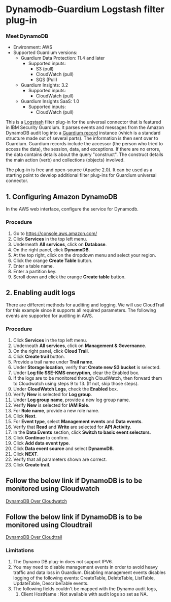 # Dynamodb-Guardium Logstash filter plug-in

### Meet DynamoDB
* Environment: AWS
* Supported Guardium versions:
    * Guardium Data Protection: 11.4 and later
        * Supported inputs:
            * S3 (pull)
            * CloudWatch (pull)
            * SQS (Pull)
    * Guardium Insights: 3.2
        * Supported inputs:
            * CloudWatch (pull)
    * Guardium Insights SaaS: 1.0
        * Supported inputs:
            * CloudWatch (pull)

This is a [Logstash](https://github.com/elastic/logstash) filter plug-in for the universal connector that is featured in IBM Security Guardium. It parses events and messages from the Amazon DynamoDB audit log into a [Guardium record](https://github.com/IBM/universal-connectors/blob/main/common/src/main/java/com/ibm/guardium/universalconnector/commons/structures/Record.java) instance (which is a standard structure made out of several parts). The information is then sent over to Guardium. Guardium records include the accessor (the person who tried to access the data), the session, data, and exceptions. If there are no errors, the data contains details about the query "construct". The construct details the main action (verb) and collections (objects) involved.

The plug-in is free and open-source (Apache 2.0). It can be used as a starting point to develop additional filter plug-ins for Guardium universal connector.


## 1. Configuring Amazon DynamoDB

In the AWS web interface, configure the service for Dynamodb.

### Procedure

1. Go to https://console.aws.amazon.com/
2. Click **Services** in the top left menu.
3. Underneath **All services**, click on **Database**.
4. On the right panel, click **DynamoDB**.
5. At the top right, click on the dropdown menu and select your region.
6. Click the orange **Create Table** button.
7. Enter a table name.
8. Enter a partition key.
9. Scroll down and click the orange **Create table** button.

## 2. Enabling audit logs 

There are different methods for auditing and logging. We will use CloudTrail for this example since it supports all required parameters. The following events are supported for auditing in AWS.


### Procedure

1. Click **Services** in the top left menu.
2. Underneath **All services**, click on **Management & Governance**.
3. On the right panel, click **Cloud Trail**.
4. Click **Create trail** button.
5. Provide a trail name under **Trail name**.
6. Under **Storage location**, verify that **Create new S3 bucket** is selected.
7. Under **Log file SSE-KMS encryption**, clear the Enabled box.
8. If the logs are to be monitored through CloudWatch, then forward them to Cloudwatch using steps 9 to 13. (If not, skip those steps).
9. Under **CloudWatch Logs**, check the **Enabled** box.
10. Verify **New** is selected for **Log group**.
11. Under **Log group name**, provide a new log group name.
12. Verify **New** is selected for **IAM Role**.
13. For **Role name**, provide a new role name.
14. Click **Next**.
15. For **Event type**, select **Management events** and **Data events**.
16. Verify that **Read** and **Write** are selected for **API Activity**.
17. In the **Data Events** section, click **Switch to basic event selectors**.
18. Click **Continue** to confirm.
19. Click **Add data event type**.
20. Click **Data event source** and select **DynamoDB**.
21. Click **NEXT**.
22. Verify that all parameters shown are correct.
23. Click **Create trail**.

## Follow the below link if DynamoDB is to be monitored using Cloudwatch

[DynamoDB Over Cloudwatch](DynamodbOverCloudwatch/README.md)

## Follow the below link if DynamoDB is to be monitored using Cloudtrail

[DynamoDB Over Cloudtrail](DynamodbOverCloudtrail/README.md)

### Limitations

1. The Dynamo DB plug-in does not support IPV6.
2. You may need to disable management events in order to avoid heavy traffic and data loss in Guardium. Disabling management events disables logging of the following events: 
CreateTable, DeleteTable, ListTable, UpdateTable, DescribeTable events.
3. The following fields couldn't be mapped with the Dynamo audit logs,
   1. Client HostName : Not available with audit logs so set as NA.
